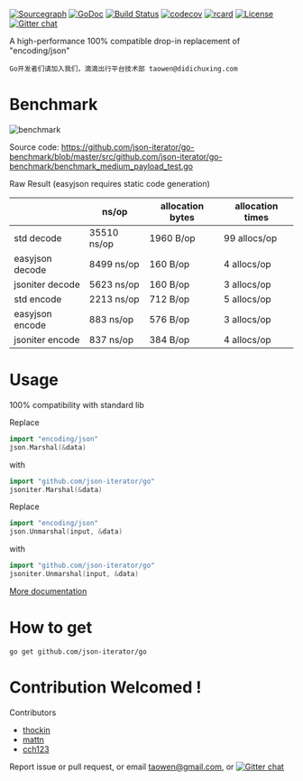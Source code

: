 [![Sourcegraph](https://sourcegraph.com/github.com/json-iterator/go/-/badge.svg)](https://sourcegraph.com/github.com/json-iterator/go?badge)
[![GoDoc](http://img.shields.io/badge/go-documentation-blue.svg?style=flat-square)](http://godoc.org/github.com/json-iterator/go)
[![Build Status](https://travis-ci.org/json-iterator/go.svg?branch=master)](https://travis-ci.org/json-iterator/go)
[![codecov](https://codecov.io/gh/json-iterator/go/branch/master/graph/badge.svg)](https://codecov.io/gh/json-iterator/go)
[![rcard](https://goreportcard.com/badge/github.com/json-iterator/go)](https://goreportcard.com/report/github.com/json-iterator/go)
[![License](http://img.shields.io/badge/license-mit-blue.svg?style=flat-square)](https://raw.githubusercontent.com/json-iterator/go/master/LICENSE)
[![Gitter chat](https://badges.gitter.im/gitterHQ/gitter.png)](https://gitter.im/json-iterator/Lobby)

A high-performance 100% compatible drop-in replacement of "encoding/json"

```
Go开发者们请加入我们，滴滴出行平台技术部 taowen@didichuxing.com
```

# Benchmark

![benchmark](http://jsoniter.com/benchmarks/go-benchmark.png)

Source code: https://github.com/json-iterator/go-benchmark/blob/master/src/github.com/json-iterator/go-benchmark/benchmark_medium_payload_test.go

Raw Result (easyjson requires static code generation)

| | ns/op | allocation bytes | allocation times |
| --- | --- | --- | --- |
| std decode | 35510 ns/op | 1960 B/op | 99 allocs/op |
| easyjson decode | 8499 ns/op | 160 B/op | 4 allocs/op |
| jsoniter decode | 5623 ns/op | 160 B/op | 3 allocs/op |
| std encode | 2213 ns/op | 712 B/op | 5 allocs/op |
| easyjson encode | 883 ns/op | 576 B/op | 3 allocs/op |
| jsoniter encode | 837 ns/op | 384 B/op | 4 allocs/op |

# Usage

100% compatibility with standard lib

Replace

```go
import "encoding/json"
json.Marshal(&data)
```

with 

```go
import "github.com/json-iterator/go"
jsoniter.Marshal(&data)
```

Replace

```go
import "encoding/json"
json.Unmarshal(input, &data)
```

with

```go
import "github.com/json-iterator/go"
jsoniter.Unmarshal(input, &data)
```

[More documentation](http://jsoniter.com/migrate-from-go-std.html)

# How to get

```
go get github.com/json-iterator/go
```

# Contribution Welcomed !

Contributors

* [thockin](https://github.com/thockin) 
* [mattn](https://github.com/mattn)
* [cch123](https://github.com/cch123)

Report issue or pull request, or email taowen@gmail.com, or [![Gitter chat](https://badges.gitter.im/gitterHQ/gitter.png)](https://gitter.im/json-iterator/Lobby)
